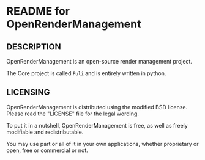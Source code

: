 README for OpenRenderManagement
===============================


DESCRIPTION
-----------

OpenRenderManagement is an open-source render management project.

The Core project is called `Puli` and is entirely written in python.



LICENSING
---------

OpenRenderManagement is distributed using the modified BSD license. Please read the "LICENSE" file for the legal wording.

To put it in a nutshell, OpenRenderManagement is free, as well as freely modifiable and redistributable.

You may use part or all of it in your own applications, whether proprietary or open, free or commercial or not.
